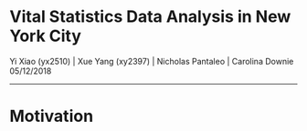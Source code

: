 Vital Statistics Data Analysis in New York City
================
Yi Xiao (yx2510) | Xue Yang (xy2397) | Nicholas Pantaleo | Carolina Downie
05/12/2018

------------------------------------------------------------------------

**Motivation**
==============
